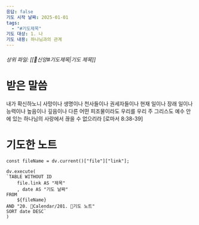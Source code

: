 ```yaml
---
응답: false
기도 시작 날짜: 2025-01-01
tags:
  - "#기도제목"
기도 대상: 1. 나
기도 내용: 하나님과의 관계
---
```

###### 상위 파일: [[🧭신앙#기도제목|기도 제목]]

# 받은 말씀
내가 확신하노니 사망이나 생명이나 천사들이나 권세자들이나 현재 일이나 장래 일이나 능력이나 높음이나 깊음이나 다른 어떤 피조물이라도 우리를 우리 주 그리스도 예수 안에 있는 하나님의 사랑에서 끊을 수 없으리라
[로마서 8:38-39]

# 기도한 노트
```dataviewjs
const fileName = dv.current()["file"]["link"];

dv.execute(
`TABLE WITHOUT ID
	file.link AS "제목"
	, date AS "기도 날짜"
FROM
	${fileName}
AND "20. 📅Calendar/201. 🙏기도 노트"
SORT date DESC`
)
```

